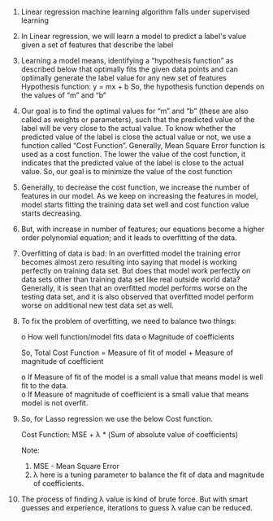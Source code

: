 1. Linear regression machine learning algorithm falls under supervised learning

2. In Linear regression, we will learn a model to predict a label's value given a set of features that describe the label

3. Learning a model means, identifying a “hypothesis function” as described below that optimally fits the given data points and can optimally generate the label value for any new set of features
Hypothesis function: y = mx + b So, the hypothesis function depends on the values of “m” and “b”

4. Our goal is to find the optimal values for “m” and “b” (these are also called as weights or parameters), such that the predicted value of the label will be very close to the actual value. To know whether the predicted value of the label is close the actual value or not, we use a function called “Cost Function”. Generally, Mean Square Error function is used as a cost function. The lower the value of the cost function, it indicates that the predicted value of the label is close to the actual value. So, our goal is to minimize the value of the cost function

5. Generally, to decrease the cost function, we increase the number of features in our model. As we keep on increasing the features in model, model starts fitting the training data set well and cost function value starts decreasing.

6. But, with increase in number of features; our equations become a higher order polynomial equation; and it leads to overfitting of the data. 

7. Overfitting of data is bad: In an overfitted model the training error becomes almost zero resulting into saying that model is working perfectly on training data set. But does that model work perfectly on data sets other than training data set like real outside world data? Generally, it is seen that an overfitted model performs worse on the testing data set, and it is also observed that overfitted model perform worse on additional new test data set as well.

8. To fix the problem of overfitting, we need to balance two things:
    
    o	How well function/model fits data
    o	Magnitude of coefficients
   
   So, Total Cost Function = Measure of fit of model + Measure of magnitude of coefficient
    
    o	If Measure of fit of the model is a small value that means model is well fit to the data.    
    o	If Measure of magnitude of coefficient is a small value that means model is not overfit.

9. So, for Lasso regression we use the below Cost function.

    Cost Function: MSE + λ * (Sum of absolute value of coefficients)
    
    Note:
    1. MSE - Mean Square Error
    2. λ here is a tuning parameter to balance the fit of data and magnitude of coefficients.

10. The process of finding λ value is kind of brute force. But with smart guesses and experience, iterations to guess λ value can be reduced.
